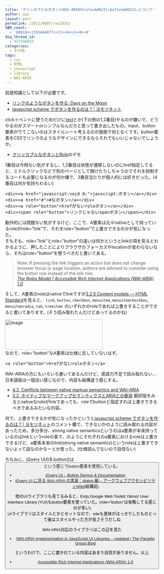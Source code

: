 ```yaml
---
title: 'クリッカブルなボタンとWAI-ARIAのrole=&#8221;button&#8221;について'
author: azu
layout: post
permalink: /2011/0607/res2835/
SBM_count:
  - '00019<>1355444977<>17<>0<>2<>0<>0'
dsq_thread_id:
  - 323748433
categories:
  - その他
tags:
  - css
  - HTML
  - javascript
  - library
  - WAI-ARIA
---
```

前提知識として以下が必要です。

*   [リンクのようなボタンを作る: Days on the Moon][1]
*   [javascript scheme でボタンを作るのは ? | ヨモツネット][2]

clickイベントに使うためだけに<a href=&#8221;#&#8221;>text</a>とか(下の例の1,2番目)やるのが嫌いで、どうやるのがスマートorシンプルなんだろと思って書き出したもの。input、button 要素がでてこないのはスタイルシート考えるのが面倒で何となくです。button要素をCSSでリンクのようなデザインにできるならそれでもいいじゃないでしょうか。

*   [クリッカブルなボタンとRole][3]のデモ

1番目は今時ない気がするし、1,2番目は状態が遷移しないのにhref指定してると、ミドルクリックなどで別のページとして開けたりしちゃうのでそれを抑制するコードも必要になるのが何か嫌で、3番目当たりが個人的には好きだった。(4番目は何か気持ちわるい)

<div>
  <pre id="codeSnippet" class="csharpcode"><span class="kwrd">&lt;</span><span class="html">div</span><span class="kwrd">&gt;&lt;</span><span class="html">a</span> <span class="attr">href</span><span class="kwrd">="javascript:void 0;"</span><span class="kwrd">&gt;</span>javscript:ボタン<span class="kwrd">&lt;/</span><span class="html">a</span><span class="kwrd">&gt;&lt;/</span><span class="html">div</span><span class="kwrd">&gt;</span>
<span class="kwrd">&lt;</span><span class="html">div</span><span class="kwrd">&gt;&lt;</span><span class="html">a</span> <span class="attr">href</span><span class="kwrd">="#"</span><span class="kwrd">&gt;</span>#なボタン<span class="kwrd">&lt;/</span><span class="html">a</span><span class="kwrd">&gt;&lt;/</span><span class="html">div</span><span class="kwrd">&gt;</span>
<span class="kwrd">&lt;</span><span class="html">div</span><span class="kwrd">&gt;&lt;</span><span class="html">a</span> <span class="attr">role</span><span class="kwrd">="button"</span><span class="kwrd">&gt;</span>hrefがないroleボタン<span class="kwrd">&lt;/</span><span class="html">a</span><span class="kwrd">&gt;&lt;/</span><span class="html">div</span><span class="kwrd">&gt;</span>
<span class="kwrd">&lt;</span><span class="html">div</span><span class="kwrd">&gt;&lt;</span><span class="html">span</span> <span class="attr">role</span><span class="kwrd">="button"</span><span class="kwrd">&gt;</span>リンクじゃないspanボタン<span class="kwrd">&lt;/</span><span class="html">span</span><span class="kwrd">&gt;&lt;/</span><span class="html">div</span><span class="kwrd">&gt;</span></pre>
</div>

<div>
  動作的には問題ない気がするけど、ここで、A要素は元々nativeとして持っているroleがrole=&#8221;link&#8221;で、それをrole=&#8221;button&#8221;で上書きできるのかが気になった。
</div>

<div>
  そもそも、role=&#8221;link&#8221;とrole=&#8221;button&#8221;の違いは何かというとlinkの項を見るとわかるように、押したことによりブラウザのフォーカスやlocationが変わらないなら、それはrole=&#8221;button&#8221;を使うべきだと書いてある。
</div>

<blockquote title="The Roles Model | Accessible Rich Internet Applications (WAI-ARIA) 1.0" cite="http://www.w3.org/TR/2010/WD-wai-aria-20100916/roles#link">
  <p>
    Note: If pressing the link triggers an action but does not change browser focus or page location, authors are advised to consider using the button role instead of the link role. <br /><cite><a href="http://www.w3.org/TR/2010/WD-wai-aria-20100916/roles#link">The Roles Model | Accessible Rich Internet Applications (WAI-ARIA) 1.0</a></cite>
  </p>
</blockquote>

そして、A要素のroleはnativeでlinkですが[3.2.5 Content models — HTML Standard][4]を見ると、 `link`, `button`, `checkbox`, `menuitem`, `menuitemcheckbox`, `menuitemradio`, `tab`, `treeitem `のいずれかのroleであれば上書きすることができると書いてあります。(そう読み取れたんだけどあってるのかね)

<div>
  <a href="https://efcl.info/wp-content/uploads/2011/06/image10.png"><img style="background-image: none; margin: 0px; padding-left: 0px; padding-right: 0px; display: inline; padding-top: 0px; border-width: 0px;" title="image" src="https://efcl.info/wp-content/uploads/2011/06/image_thumb10.png" border="0" alt="image" width="320" height="99" /></a>
</div>

<div>
  なので、role=&#8221;button&#8221;なA要素は仕様に反していないはず。
</div>

<div>
  <pre id="codeSnippet" class="csharpcode"><span class="kwrd">&lt;</span><span class="html">a</span> <span class="attr">role</span><span class="kwrd">="button"</span><span class="kwrd">&gt;</span>hrefがないroleボタン<span class="kwrd">&lt;/</span><span class="html">a</span><span class="kwrd">&gt;</span></pre>
</div>

<div>
  WAI-ARIAの方にもいろいろ書いてあるんだけど、英語力不足で読み取れない… <br />日本語版は一個古い感じなので、内容も結構違う感じする。
</div>

*   [4.2. Conflicts between native markup semantics and WAI-ARIA][5]
*   [3.2. ネイティブなマークアップセマンティクスとARIAとの衝突][6] 
    翻訳版をみるとnativeなroleがlinkであっても、roleでbuttonと指定すれば上書きできるべきであるみたいな内容。

何で、上書きできるかが気になったかというと[javascript scheme でボタンを作るのは ? | ヨモツネット][2]のコメント欄で、できないかのように読み取れる内容があったため。多分多分、strong native semanticsというのはa要素が本来持っているのはlinkというroleの事で、<a role=&#8221;button&#8221; />のようにそれぞれのa要素におけるroleは上書きできるけど、a要素本来のlink(strong native semantics)というroleは上書きできないよって話なのかなーとか思った。(仕様読んでないので自信ない)

ちなみに、jQuery UIの$.button()は<button role=&#8221;button&#8221;>という感じでbutton要素を使用している。

*   [jQuery UI &#8211; Button Demos & Documentation][7]
*   [jQuery UI に見る WAI-ARIA の実装：dialog 編 &#8211; アークウェブアクセシビリティWiki][8](結構前)

<div>
  他のUIライブラリも見てるみると、Extjs,Google Web Toolkit,Yahoo! User Interface Library (YUI)もbutton要素を使っていた。(role=&#8221;button&#8221;は省略してる感じのが多い) <br />UIライブラリはスタイルとかとセットなので、roleも意味がはっきりしたものとって後はスタイルやった方が良さそうだしね</p> <p>
    WAI-ARIA対応のライブラリはこの辺を見た
  </p>
</div>

*   [WAI-ARIA Implementation in JavaScript UI Libraries – updated | The Paciello Group Blog][9]

というわけで、ここに書かれている内容はあまり自信がありません。以上

*   [Accessible Rich Internet Applications (WAI-ARIA) 1.0][10]

 [1]: http://nanto.asablo.jp/blog/2010/12/15/5584008
 [2]: http://www.yomotsu.net/wp/?p=591
 [3]: http://pastehtml.com/view/aw8e93pdo.html
 [4]: http://www.whatwg.org/specs/web-apps/current-work/multipage/content-models.html#wai-aria
 [5]: http://www.w3.org/TR/wai-aria-implementation/#mapping_conflicts
 [6]: http://www.hitachi.co.jp/universaldesign/ria/ajax/wai-aria/WD-wai-aria-implementation-20090224/index.html#mapping_conflicts
 [7]: http://jqueryui.com/demos/button/
 [8]: http://www.ark-web.jp/accessibility/2297.html
 [9]: http://www.paciellogroup.com/blog/2009/07/wai-aria-implementation-in-javascript-ui-libraries/
 [10]: http://www.w3.org/TR/wai-aria/
